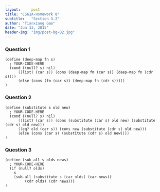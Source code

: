 ```yaml
---
layout:     post
title: "CS61A-Homework 8"
subtitle:   "Section 3.2"
author: "Tianxiang Gao"
date: "Jun 13, 2015"
header-img: "img/post-bg-02.jpg"
---
```

<h3>Question 1</h3>
<pre><code>(define (deep-map fn s)
  ; YOUR-CODE-HERE
  (cond ((null? s) nil)
      ((list? (car s)) (cons (deep-map fn (car s)) (deep-map fn (cdr s))))
      (else (cons (fn (car s)) (deep-map fn (cdr s)))))
)</code></pre>

<h3>Question 2</h3>
<pre><code>(define (substitute s old new)
  ; YOUR-CODE-HERE
  (cond ((null? s) nil)
      ((list? (car s)) (cons (substitute (car s) old new) (substitute (cdr s) old new)))
      ((eq? old (car s)) (cons new (substitute (cdr s) old new)))
      (else (cons (car s) (substitute (cdr s) old new))))
)</code></pre>

<h3>Question 3</h3>
<pre><code>(define (sub-all s olds news)
  ; YOUR-CODE-HERE
  (if (null? olds)
    s
    (sub-all (substitute s (car olds) (car news))
         (cdr olds) (cdr news)))
)</code></pre>